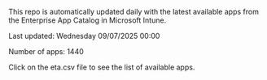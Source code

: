 This repo is automatically updated daily with the latest available apps from the Enterprise App Catalog in Microsoft Intune.

Last updated: Wednesday 09/07/2025 00:00

Number of apps: 1440

Click on the eta.csv file to see the list of available apps.
